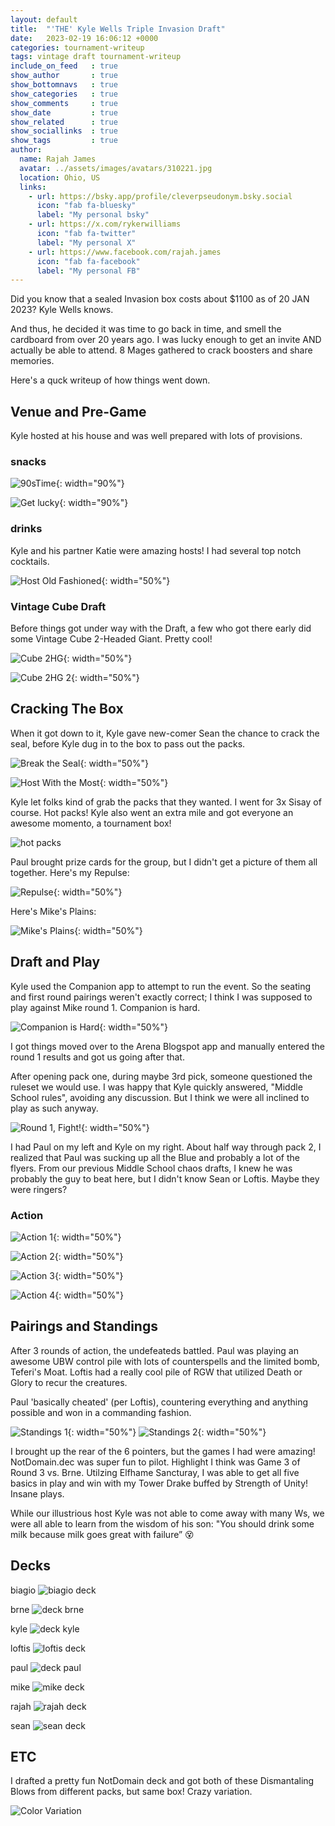 ```yaml
---
layout: default
title:  "'THE' Kyle Wells Triple Invasion Draft"
date:   2023-02-19 16:06:12 +0000
categories: tournament-writeup
tags: vintage draft tournament-writeup
include_on_feed   : true
show_author       : true
show_bottomnavs   : true
show_categories   : true
show_comments     : true
show_date         : true
show_related      : true
show_sociallinks  : true
show_tags         : true
author:
  name: Rajah James
  avatar: ../assets/images/avatars/310221.jpg 
  location: Ohio, US
  links:
    - url: https://bsky.app/profile/cleverpseudonym.bsky.social
      icon: "fab fa-bluesky"
      label: "My personal bsky"
    - url: https://x.com/rykerwilliams
      icon: "fab fa-twitter"
      label: "My personal X"
    - url: https://www.facebook.com/rajah.james
      icon: "fab fa-facebook"
      label: "My personal FB"
---
```


Did you know that a sealed Invasion box costs about $1100 as of 20 JAN 2023? Kyle Wells knows.

And thus, he decided it was time to go back in time, and smell the cardboard from over 20 years ago. I was lucky enough to get an invite AND actually be able to attend. 8 Mages gathered to crack boosters and share memories.

Here's a quck writeup of how things went down.

## Venue and Pre-Game

Kyle hosted at his house and was well prepared with lots of provisions.

### snacks

![90sTime](../assets/images/2023/02/19/90sTime.jpg){: width="90%"}

![Get lucky](../assets/images/2023/02/19/getLucky.jpg){: width="90%"}

### drinks

Kyle and his partner Katie were amazing hosts! I had several top notch cocktails.

![Host Old Fashioned](../assets/images/2023/02/19/host-oldfashioned.jpg){: width="50%"}

### Vintage Cube Draft

Before things got under way with the Draft, a few who got there early did some Vintage Cube 2-Headed Giant. Pretty cool!

![Cube 2HG](../assets/images/2023/02/19/vintageCubeDraft-1.jpg){: width="50%"}

![Cube 2HG 2](../assets/images/2023/02/19/vintageCubeDraft-2.jpg){: width="50%"}

## Cracking The Box

When it got down to it, Kyle gave new-comer Sean the chance to crack the seal, before Kyle dug in to the box to pass out the packs.

![Break the Seal](../assets/images/2023/02/19/break-the-seal.jpg){: width="50%"}

![Host With the Most](../assets/images/2023/02/19/hostwiththemost.jpg){: width="50%"}

Kyle let folks kind of grab the packs that they wanted. I went for 3x Sisay of course. Hot packs! Kyle also went an extra mile and got everyone an awesome momento, a tournament box!

![hot packs](../assets/images/2023/02/19/hotpacks.jpg)

Paul brought prize cards for the group, but I didn't get a picture of them all together. Here's my Repulse:

![Repulse](../assets/images/2023/02/19/signed-repulse.jpg){: width="50%"}

Here's Mike's Plains:

![Mike's Plains](../assets/images/2023/02/19/signed-Plains.jpg){: width="50%"}

## Draft and Play

Kyle used the Companion app to attempt to run the event. So the seating and first round pairings weren't exactly correct; I think I was supposed to play against Mike round 1. Companion is hard.

![Companion is Hard](../assets/images/2023/02/19/companion-is-hard.jpg){: width="50%"}

I got things moved over to the Arena Blogspot app and manually entered the round 1 results and got us going after that.

After opening pack one, during maybe 3rd pick, someone questioned the ruleset we would use. I was happy that Kyle quickly answered, "Middle School rules", avoiding any discussion. But I think we were all inclined to play as such anyway.

![Round 1, Fight!](../assets/images/2023/02/19/Round1-Fight.jpg){: width="50%"}

I had Paul on my left and Kyle on my right. About half way through pack 2, I realized that Paul was sucking up all the Blue and probably a lot of the flyers. From our previous Middle School chaos drafts, I knew he was probably the guy to beat here, but I didn't know Sean or Loftis. Maybe they were ringers?

### Action

![Action 1](../assets/images/2023/02/19/rd1-action1.jpg){: width="50%"}

![Action 2](../assets/images/2023/02/19/rd1-action2.jpg){: width="50%"}

![Action 3](../assets/images/2023/02/19/rd2-action1.jpg){: width="50%"}

![Action 4](../assets/images/2023/02/19/rd2-action1.jpg){: width="50%"}

## Pairings and Standings

After 3 rounds of action, the undefeateds battled. Paul was playing an awesome UBW control pile with lots of counterspells and the limited bomb, Teferi's Moat. Loftis had a really cool pile of RGW that utilized Death or Glory to recur the creatures.

Paul 'basically cheated' (per Loftis), countering everything and anything possible and won in a commanding fashion.

![Standings 1](../assets/images/2023/02/19/standings-1.png){: width="50%"}
![Standings 2](../assets/images/2023/02/19/standings-2.jpg){: width="50%"}

I brought up the rear of the 6 pointers, but the games I had were amazing! NotDomain.dec was super fun to pilot. Highlight I think was Game 3 of Round 3 vs. Brne. Utilzing Elfhame Sancturay, I was able to get all five basics in play and win with my Tower Drake buffed by Strength of Unity! Insane plays.

While our illustrious host Kyle was not able to come away with many Ws, we were all able to learn from the wisdom of his son: "You should drink some milk because milk goes great with failure” 😵

## Decks

biagio
![biagio deck](../assets/images/2023/02/19/deck-biagio.jpg)

brne
![deck brne](../assets/images/2023/02/19/deck-brne.jpg)

kyle
![deck kyle](../assets/images/2023/02/19/deck-kyle.jpg)

loftis
![loftis deck](../assets/images/2023/02/19/deck-loftis.jpg)

paul
![deck paul](../assets/images/2023/02/19/deck-paul.jpg)

mike
![mike deck](../assets/images/2023/02/19/deck-mike.jpg)

rajah
![rajah deck](../assets/images/2023/02/19/deck-rajah.jpg)

sean
![sean deck](../assets/images/2023/02/19/deck-sean.jpg)

## ETC

I drafted a pretty fun NotDomain deck and got both of these Dismantaling Blows from different packs, but same box! Crazy variation.

![Color Variation](../assets/images/2023/02/19/etc-colorVariation-dismantaling-blow.jpg)
